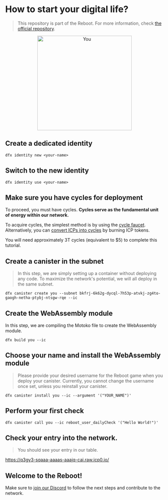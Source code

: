 # How to start your digital life?

> This repository is part of the Reboot. For more information, check [the official repository](https://github.com/motoko-bootcamp/reboot/).

<div align="center">
  <img src="img/you.png" alt="You" title="Start" width="300px"/>
</div>

## Create a dedicated identity

`dfx identity new <your-name>`

## Switch to the new identity

`dfx identity use <your-name>`

## Make sure you have cycles for deployment

To proceed, you must have cycles. **Cycles serve as the fundamental unit of energy within our network.**

To acquire cycles, the simplest method is by using the [cycle faucet](https://internetcomputer.org/docs/current/developer-docs/getting-started/cycles/cycles-faucet). Alternatively, you can [convert ICPs into cycles](https://internetcomputer.org/docs/current/developer-docs/defi/cycles/converting_icp_tokens_into_cycles) by burning ICP tokens.

You will need approximately 3T cycles (equivalent to $5) to complete this tutorial.

## Create a canister in the subnet

> In this step, we are simply setting up a container without deploying any code. To maximize the network's potential, we will all deploy in the same subnet.

`dfx canister create you --subnet bkfrj-6k62g-dycql-7h53p-atvkj-zg4to-gaogh-netha-ptybj-ntsgw-rqe --ic`

## Create the WebAssembly module

In this step, we are compiling the Motoko file to create the WebAssembly module.

`dfx build you --ic`

## Choose your name and install the WebAssembly module

> Please provide your desired username for the Reboot game when you deploy your canister. Currently, you cannot change the username once set, unless you reinstall your canister.

`dfx canister install you --ic --argument '("YOUR_NAME")'`

## Perform your first check

`dfx canister call you --ic reboot_user_dailyCheck '("Hello World!")'`

## Check your entry into the network.

> You should see your entry in our table.

https://q3gy3-sqaaa-aaaas-aaajq-cai.raw.icp0.io/

## Welcome to the Reboot!

Make sure to [join our Discord](https://discord.gg/sFv282w4Qh) to follow the next steps and contribute to the network.
